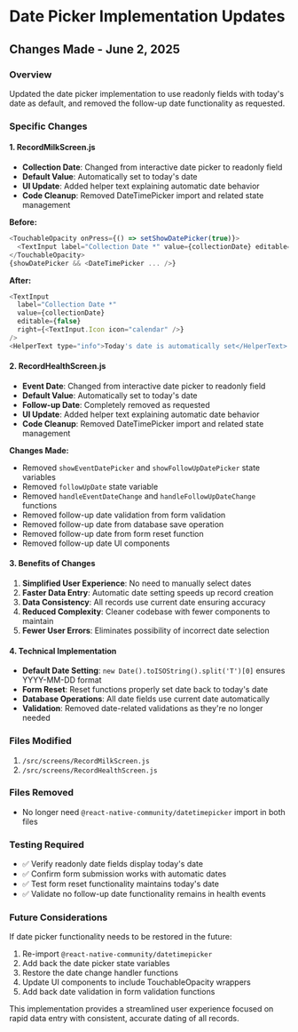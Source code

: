 # Date Picker Implementation Updates

## Changes Made - June 2, 2025

### Overview
Updated the date picker implementation to use readonly fields with today's date as default, and removed the follow-up date functionality as requested.

### Specific Changes

#### 1. RecordMilkScreen.js
- **Collection Date**: Changed from interactive date picker to readonly field
- **Default Value**: Automatically set to today's date
- **UI Update**: Added helper text explaining automatic date behavior
- **Code Cleanup**: Removed DateTimePicker import and related state management

**Before:**
```javascript
<TouchableOpacity onPress={() => setShowDatePicker(true)}>
  <TextInput label="Collection Date *" value={collectionDate} editable={false} />
</TouchableOpacity>
{showDatePicker && <DateTimePicker ... />}
```

**After:**
```javascript
<TextInput
  label="Collection Date *"
  value={collectionDate}
  editable={false}
  right={<TextInput.Icon icon="calendar" />}
/>
<HelperText type="info">Today's date is automatically set</HelperText>
```

#### 2. RecordHealthScreen.js
- **Event Date**: Changed from interactive date picker to readonly field
- **Default Value**: Automatically set to today's date
- **Follow-up Date**: Completely removed as requested
- **UI Update**: Added helper text explaining automatic date behavior
- **Code Cleanup**: Removed DateTimePicker import and related state management

**Changes Made:**
- Removed `showEventDatePicker` and `showFollowUpDatePicker` state variables
- Removed `followUpDate` state variable
- Removed `handleEventDateChange` and `handleFollowUpDateChange` functions
- Removed follow-up date validation from form validation
- Removed follow-up date from database save operation
- Removed follow-up date from form reset function
- Removed follow-up date UI components

#### 3. Benefits of Changes
1. **Simplified User Experience**: No need to manually select dates
2. **Faster Data Entry**: Automatic date setting speeds up record creation
3. **Data Consistency**: All records use current date ensuring accuracy
4. **Reduced Complexity**: Cleaner codebase with fewer components to maintain
5. **Fewer User Errors**: Eliminates possibility of incorrect date selection

#### 4. Technical Implementation
- **Default Date Setting**: `new Date().toISOString().split('T')[0]` ensures YYYY-MM-DD format
- **Form Reset**: Reset functions properly set date back to today's date
- **Database Operations**: All date fields use current date automatically
- **Validation**: Removed date-related validations as they're no longer needed

### Files Modified
1. `/src/screens/RecordMilkScreen.js`
2. `/src/screens/RecordHealthScreen.js`

### Files Removed
- No longer need `@react-native-community/datetimepicker` import in both files

### Testing Required
- ✅ Verify readonly date fields display today's date
- ✅ Confirm form submission works with automatic dates
- ✅ Test form reset functionality maintains today's date
- ✅ Validate no follow-up date functionality remains in health events

### Future Considerations
If date picker functionality needs to be restored in the future:
1. Re-import `@react-native-community/datetimepicker`
2. Add back the date picker state variables
3. Restore the date change handler functions
4. Update UI components to include TouchableOpacity wrappers
5. Add back date validation in form validation functions

This implementation provides a streamlined user experience focused on rapid data entry with consistent, accurate dating of all records.
